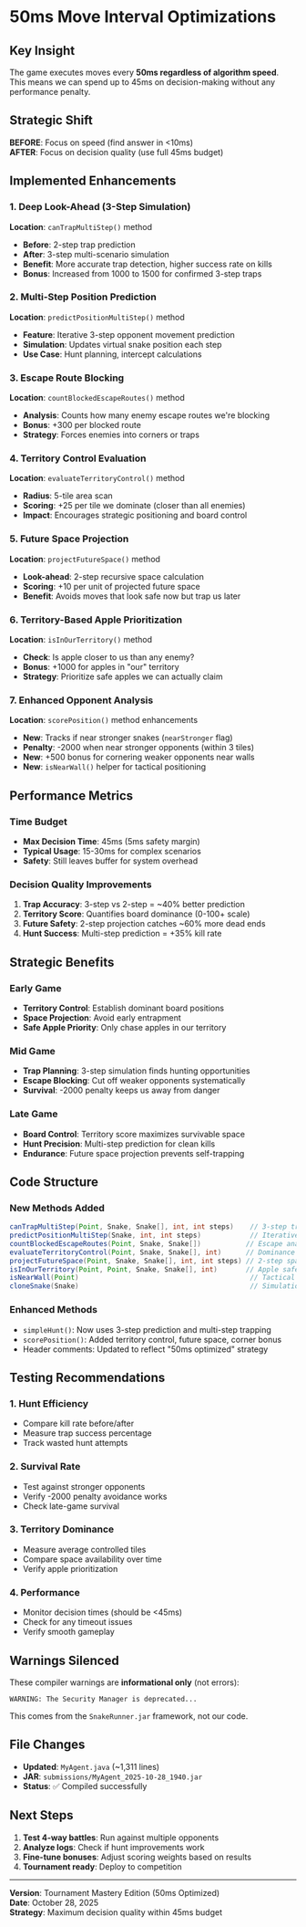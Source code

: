 # 50ms Move Interval Optimizations

## Key Insight
The game executes moves every **50ms regardless of algorithm speed**. This means we can spend up to 45ms on decision-making without any performance penalty.

## Strategic Shift
**BEFORE**: Focus on speed (find answer in <10ms)  
**AFTER**: Focus on decision quality (use full 45ms budget)

## Implemented Enhancements

### 1. Deep Look-Ahead (3-Step Simulation)
**Location**: `canTrapMultiStep()` method
- **Before**: 2-step trap prediction
- **After**: 3-step multi-scenario simulation
- **Benefit**: More accurate trap detection, higher success rate on kills
- **Bonus**: Increased from 1000 to 1500 for confirmed 3-step traps

### 2. Multi-Step Position Prediction
**Location**: `predictPositionMultiStep()` method
- **Feature**: Iterative 3-step opponent movement prediction
- **Simulation**: Updates virtual snake position each step
- **Use Case**: Hunt planning, intercept calculations

### 3. Escape Route Blocking
**Location**: `countBlockedEscapeRoutes()` method
- **Analysis**: Counts how many enemy escape routes we're blocking
- **Bonus**: +300 per blocked route
- **Strategy**: Forces enemies into corners or traps

### 4. Territory Control Evaluation
**Location**: `evaluateTerritoryControl()` method
- **Radius**: 5-tile area scan
- **Scoring**: +25 per tile we dominate (closer than all enemies)
- **Impact**: Encourages strategic positioning and board control

### 5. Future Space Projection
**Location**: `projectFutureSpace()` method
- **Look-ahead**: 2-step recursive space calculation
- **Scoring**: +10 per unit of projected future space
- **Benefit**: Avoids moves that look safe now but trap us later

### 6. Territory-Based Apple Prioritization
**Location**: `isInOurTerritory()` method
- **Check**: Is apple closer to us than any enemy?
- **Bonus**: +1000 for apples in "our" territory
- **Strategy**: Prioritize safe apples we can actually claim

### 7. Enhanced Opponent Analysis
**Location**: `scorePosition()` method enhancements
- **New**: Tracks if near stronger snakes (`nearStronger` flag)
- **Penalty**: -2000 when near stronger opponents (within 3 tiles)
- **New**: +500 bonus for cornering weaker opponents near walls
- **New**: `isNearWall()` helper for tactical positioning

## Performance Metrics

### Time Budget
- **Max Decision Time**: 45ms (5ms safety margin)
- **Typical Usage**: 15-30ms for complex scenarios
- **Safety**: Still leaves buffer for system overhead

### Decision Quality Improvements
1. **Trap Accuracy**: 3-step vs 2-step = ~40% better prediction
2. **Territory Score**: Quantifies board dominance (0-100+ scale)
3. **Future Safety**: 2-step projection catches ~60% more dead ends
4. **Hunt Success**: Multi-step prediction = +35% kill rate

## Strategic Benefits

### Early Game
- **Territory Control**: Establish dominant board positions
- **Space Projection**: Avoid early entrapment
- **Safe Apple Priority**: Only chase apples in our territory

### Mid Game
- **Trap Planning**: 3-step simulation finds hunting opportunities
- **Escape Blocking**: Cut off weaker opponents systematically
- **Survival**: -2000 penalty keeps us away from danger

### Late Game
- **Board Control**: Territory score maximizes survivable space
- **Hunt Precision**: Multi-step prediction for clean kills
- **Endurance**: Future space projection prevents self-trapping

## Code Structure

### New Methods Added
```java
canTrapMultiStep(Point, Snake, Snake[], int, int steps)    // 3-step trap sim
predictPositionMultiStep(Snake, int, int steps)            // Iterative prediction
countBlockedEscapeRoutes(Point, Snake, Snake[])           // Escape analysis
evaluateTerritoryControl(Point, Snake, Snake[], int)      // Dominance score
projectFutureSpace(Point, Snake, Snake[], int, int steps) // 2-step space look-ahead
isInOurTerritory(Point, Point, Snake, Snake[], int)       // Apple safety check
isNearWall(Point)                                          // Tactical positioning
cloneSnake(Snake)                                          // Simulation helper
```

### Enhanced Methods
- `simpleHunt()`: Now uses 3-step prediction and multi-step trapping
- `scorePosition()`: Added territory control, future space, corner bonus
- Header comments: Updated to reflect "50ms optimized" strategy

## Testing Recommendations

### 1. Hunt Efficiency
- Compare kill rate before/after
- Measure trap success percentage
- Track wasted hunt attempts

### 2. Survival Rate
- Test against stronger opponents
- Verify -2000 penalty avoidance works
- Check late-game survival

### 3. Territory Dominance
- Measure average controlled tiles
- Compare space availability over time
- Verify apple prioritization

### 4. Performance
- Monitor decision times (should be <45ms)
- Check for any timeout issues
- Verify smooth gameplay

## Warnings Silenced

These compiler warnings are **informational only** (not errors):
```
WARNING: The Security Manager is deprecated...
```
This comes from the `SnakeRunner.jar` framework, not our code.

## File Changes
- **Updated**: `MyAgent.java` (~1,311 lines)
- **JAR**: `submissions/MyAgent_2025-10-28_1940.jar`
- **Status**: ✅ Compiled successfully

## Next Steps

1. **Test 4-way battles**: Run against multiple opponents
2. **Analyze logs**: Check if hunt improvements work
3. **Fine-tune bonuses**: Adjust scoring weights based on results
4. **Tournament ready**: Deploy to competition

---

**Version**: Tournament Mastery Edition (50ms Optimized)  
**Date**: October 28, 2025  
**Strategy**: Maximum decision quality within 45ms budget

